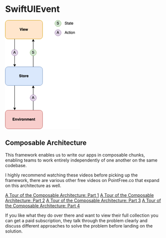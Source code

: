 # SwiftUIEvent

![Redux](architecture-diagram.png)

## Composable Architecture 

This framework enables us to write our apps in composable chunks, enabling teams to work entirely independently of one another on the same codebase.

I highly recommend watching these videos before picking up the framework, there are various other free videos on PointFree.co that expand on this architecture as well.

[A Tour of the Composable Architecture: Part 1](https://www.pointfree.co/episodes/ep100-a-tour-of-the-composable-architecture-part-1)
[A Tour of the Composable Architecture: Part 2](https://www.pointfree.co/episodes/ep101-a-tour-of-the-composable-architecture-part-2)
[A Tour of the Composable Architecture: Part 3](https://www.pointfree.co/episodes/ep100-a-tour-of-the-composable-architecture-part-3)
[A Tour of the Composable Architecture: Part 4](https://www.pointfree.co/episodes/ep100-a-tour-of-the-composable-architecture-part-4)

If you like what they do over there and want to view their full collection you can get a paid subscription, they talk through the problem clearly and discuss different approaches to solve the problem before landing on the solution.
